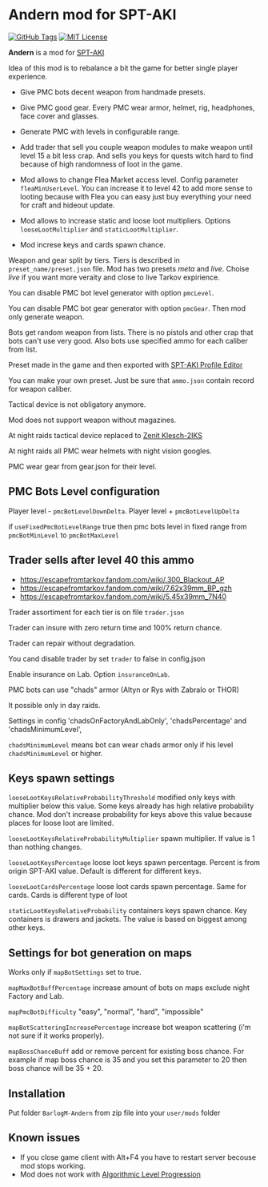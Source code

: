 # Andern mod for SPT-AKI

[![GitHub Tags](https://img.shields.io/github/v/tag/barlog-m/SPT-AKI-Andern?color=0298c3&label=version&style=flat-square)](https://github.com/barlog-m/oceanic-primal-visual-studio-code/tags)
[![MIT License](https://img.shields.io/badge/license-MIT-0298c3.svg?style=flat-square)](https://opensource.org/licenses/MIT)

**Andern** is a mod for [SPT-AKI](https://www.sp-tarkov.com/)

Idea of this mod is to rebalance a bit the game for better single player experience.

* Give PMC bots decent weapon from handmade presets.

* Give PMC good gear. Every PMC wear armor, helmet, rig, headphones, face cover and glasses.

* Generate PMC with levels in configurable range.

* Add trader that sell you couple weapon modules to make weapon until level 15 a bit less crap. And sells you keys for quests witch hard to find because of high randomness of loot in the game.

* Mod allows to change Flea Market access level. Config parameter `fleaMinUserLevel`. You can increase it to level 42 to add more sense to looting because with Flea you can easy just buy everything your need for craft and hideout update.

* Mod allows to increase static and loose loot multipliers. Options `looseLootMultiplier` and `staticLootMultiplier`.

* Mod increse keys and cards spawn chance.

Weapon and gear split by tiers. Tiers is described in `preset_name/preset.json` file. Mod has two presets *meta* and *live*. Choise *live* if you want more veraity and close to live Tarkov expirience.

You can disable PMC bot level generator with option `pmcLevel`.

You can disable PMC bot gear generator with option `pmcGear`. Then mod only generate weapon.

Bots get random weapon from lists. There is no pistols and other crap that bots can't use very good.
Also bots use specified ammo for each caliber from list.

Preset made in the game and then exported with [SPT-AKI Profile Editor](https://hub.sp-tarkov.com/files/file/184-spt-aki-profile-editor/)

You can make your own preset. Just be sure that `ammo.json` contain record for weapon caliber.

Tactical device is not obligatory anymore.

Mod does not support weapon without magazines.

At night raids tactical device replaced to [Zenit Klesch-2IKS](https://escapefromtarkov.fandom.com/wiki/Zenit_Klesch-2IKS_IR_illuminator_with_laser)

At night raids all PMC wear helmets with night vision googles.

PMC wear gear from gear.json for their level.

## PMC Bots Level configuration

Player level - `pmcBotLevelDownDelta`. Player level + `pmcBotLevelUpDelta`

if `useFixedPmcBotLevelRange` true then pmc bots level in fixed range from `pmcBotMinLevel` to `pmcBotMaxLevel`

## Trader sells after level 40 this ammo

* https://escapefromtarkov.fandom.com/wiki/.300_Blackout_AP
* https://escapefromtarkov.fandom.com/wiki/7.62x39mm_BP_gzh
* https://escapefromtarkov.fandom.com/wiki/5.45x39mm_7N40

Trader assortiment for each tier is on file `trader.json`

Trader can insure with zero return time and 100% return chance.

Trader can repair without degradation.

You cand disable trader by set `trader` to false in config.json

Enable insurance on Lab. Option `insuranceOnLab`.

PMC bots can use "chads" armor (Altyn or Rys with Zabralo or THOR)

It possible only in day raids.

Settings in config 'chadsOnFactoryAndLabOnly', 'chadsPercentage' and 'chadsMinimumLevel',

`chadsMinimumLevel` means bot can wear chads armor only if his level `chadsMinimumLevel` or higher.

## Keys spawn settings

`looseLootKeysRelativeProbabilityThreshold` modified only keys with multiplier below this value. Some keys already has high relative probability chance. Mod don't increase probability for keys above this value because places for loose loot are limited.

`looseLootKeysRelativeProbabilityMultiplier` spawn multiplier. If value is 1 than nothing changes.

`looseLootKeysPercentage` loose loot keys spawn percentage. Percent is from origin SPT-AKI value. Default is different for different keys.

`looseLootCardsPercentage` loose loot cards spawn percentage. Same for cards. Cards is different type of loot

`staticLootKeysRelativeProbability` containers keys spawn chance. Key containers is drawers and jackets. The value is based on biggest among other keys.

## Settings for bot generation on maps

Works only if `mapBotSettings` set to true.

`mapMaxBotBuffPercentage` increase amount of bots on maps exclude night Factory and Lab.

`mapPmcBotDifficulty` "easy", "normal", "hard", "impossible"

`mapBotScatteringIncreasePercentage` increase bot weapon scattering (i'm not sure if it works properly).

`mapBossChanceBuff` add or remove percent for existing boss chance. For example if map boss chance is 35 and you set this parameter to 20 then boss chance will be 35 + 20.

## Installation

Put folder `BarlogM-Andern` from zip file into your `user/mods` folder

## Known issues

* If you close game client with Alt+F4 you have to restart server becouse mod stops working.
* Mod does not work with [Algorithmic Level Progression](https://hub.sp-tarkov.com/files/file/1400-algorithmic-level-progression/)
